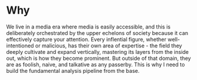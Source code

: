 # Why
We live in a media era where media is easily accessible, and this is deliberately orchestrated by the upper echelons of society because it can effectively capture your attention.
Every inflential figure, whether well-intentioned or malicious, has their own area of expertise - the field they deeply cultivate and expand vertically, mastering its layers from the inside out, which is how they become prominent. But outside of that domain, they are as foolish, naive, and talkative as any passerby.
This is why I need to build the fundamental analysis pipeline from the base.
